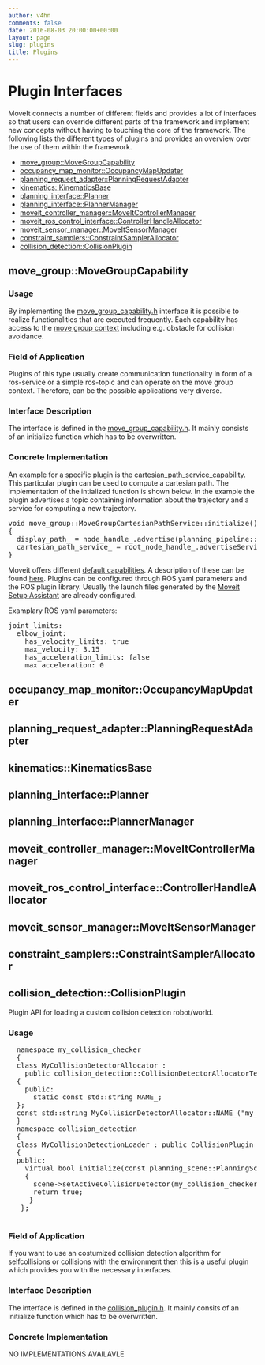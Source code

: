 ```yaml
---
author: v4hn
comments: false
date: 2016-08-03 20:00:00+00:00
layout: page
slug: plugins
title: Plugins
---
```


# Plugin Interfaces

MoveIt connects a number of different fields and provides a lot of interfaces so that users can override different parts of the framework and implement new concepts without having to touching the core of the framework.
The following lists the different types of plugins and provides an overview over the use of them within the framework.

* [move_group::MoveGroupCapability](#MoveGroupCapability)
* [occupancy_map_monitor::OccupancyMapUpdater](#OccupancyMapUpdater)
* [planning_request_adapter::PlanningRequestAdapter](#PlanningRequestAdapter)
* [kinematics::KinematicsBase](#KinematicsBase)
* [planning_interface::Planner](#Planner)
* [planning_interface::PlannerManager](#PlannerManager)
* [moveit_controller_manager::MoveItControllerManager](#MoveItControllerManager)
* [moveit_ros_control_interface::ControllerHandleAllocator](#ControllerHandleAllocator)
* [moveit_sensor_manager::MoveItSensorManager](#MoveItSensorManager)
* [constraint_samplers::ConstraintSamplerAllocator](#ConstraintSamplerAllocator)
* [collision_detection::CollisionPlugin](#CollisionPlugin)

<a name="MoveGroupCapability"></a>
## move_group::MoveGroupCapability

### Usage

By implementing the [move_group_capability.h](https://github.com/ros-planning/moveit/blob/kinetic-devel/moveit_ros/move_group/include/moveit/move_group/move_group_capability.h) interface it is possible to realize functionalities that are executed frequently. Each capability has access to the [move group context](https://github.com/ros-planning/moveit/blob/kinetic-devel/moveit_ros/move_group/include/moveit/move_group/move_group_context.h) including e.g. obstacle for collision avoidance.

### Field of Application

Plugins of this type usually create communication functionality in form of a ros-service or a simple ros-topic and can operate on the move group context. Therefore, can be the possible applications very diverse.

### Interface Description

The interface is defined in the [move_group_capability.h](https://github.com/ros-planning/moveit/blob/kinetic-devel/moveit_ros/move_group/include/moveit/move_group/move_group_capability.h). It mainly consists of an initialize function which has to be overwritten.

### Concrete Implementation

An example for a specific plugin is the [cartesian_path_service_capability](https://github.com/ros-planning/moveit/blob/kinetic-devel/moveit_ros/move_group/src/default_capabilities/cartesian_path_service_capability.cpp). This particular plugin can be used to compute a cartesian path. The implementation of the intialized function is shown below. In the example the plugin advertises a topic containing information about the trajectory and a service for computing a new trajectory.  

<PRE>
void move_group::MoveGroupCartesianPathService::initialize()
{
  display_path_ = node_handle_.advertise<moveit_msgs::DisplayTrajectory>(planning_pipeline::PlanningPipeline::DISPLAY_PATH_TOPIC, 10, true);
  cartesian_path_service_ = root_node_handle_.advertiseService(CARTESIAN_PATH_SERVICE_NAME, &MoveGroupCartesianPathService::computeService, this);
}
</PRE>

Moveit offers different [default capabilities](https://github.com/ros-planning/moveit/tree/kinetic-devel/moveit_ros/move_group/src/default_capabilities). A description of these can be found [here](https://github.com/ros-planning/moveit/blob/kinetic-devel/moveit_ros/move_group/default_capabilities_plugin_description.xml). Plugins can be configured through ROS yaml parameters and the ROS plugin library. Usually the launch files generated by the [Moveit Setup Assistant](http://docs.ros.org/jade/api/moveit_setup_assistant/html/doc/tutorial.html) are already configured.

Examplary ROS yaml parameters:

<PRE>
joint_limits:
  elbow_joint:
    has_velocity_limits: true
    max_velocity: 3.15
    has_acceleration_limits: false
    max_acceleration: 0
</PRE>

<a name="OccupancyMapUpdater"></a>
## occupancy_map_monitor::OccupancyMapUpdater
<a name="PlanningRequestAdapter"></a>
## planning_request_adapter::PlanningRequestAdapter
<a name="KinematicsBase"></a>
## kinematics::KinematicsBase
<a name="Planner"></a>
## planning_interface::Planner
<a name="PlannerManager"></a>
## planning_interface::PlannerManager
<a name="MoveItControllerManager"></a>
## moveit_controller_manager::MoveItControllerManager
<a name="ControllerHandleAllocator"></a>
## moveit_ros_control_interface::ControllerHandleAllocator
<a name="MoveItSensorManager"></a>
## moveit_sensor_manager::MoveItSensorManager
<a name="ConstraintSamplerAllocator"></a>
## constraint_samplers::ConstraintSamplerAllocator
<a name="CollisionPlugin"></a>
## collision_detection::CollisionPlugin

Plugin API for loading a custom collision detection robot/world.

### Usage

 <PRE>
  namespace my_collision_checker
  {
  class MyCollisionDetectorAllocator :
    public collision_detection::CollisionDetectorAllocatorTemplate<MyCollisionWorld, MyCollisionRobot, MyCollisionDetectorAllocator>
  {
    public:
      static const std::string NAME_;
  };
  const std::string MyCollisionDetectorAllocator::NAME_("my_checker");
  }
  namespace collision_detection
  {
  class MyCollisionDetectionLoader : public CollisionPlugin
  {
  public:
    virtual bool initialize(const planning_scene::PlanningScenePtr& scene, bool exclusive) const
    {
      scene->setActiveCollisionDetector(my_collision_checker::MyCollisionDetectorAllocator::create(), exclusive);
      return true;
     }
   };
 </PRE>

### Field of Application

If you want to use an costumized collision detection algorithm for selfcollisions or collisions with the environment then this is a useful plugin which provides you with the necessary interfaces.

### Interface Description

The interface is defined in the [collision_plugin.h](https://github.com/ros-planning/moveit/blob/kinetic-devel/moveit_core/collision_detection/include/moveit/collision_detection/collision_plugin.h). It mainly consits of an initialize function which has to be overwritten.

### Concrete Implementation
NO IMPLEMENTATIONS AVAILAVLE
